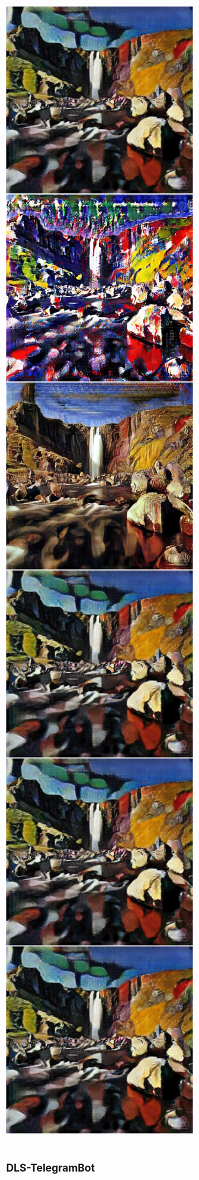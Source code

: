 
![](imgs/cubism.jpeg) ![](imgs/expressionism.jpeg) ![](imgs/renaissance.jpeg)
<img src="imgs/cubism.jpeg" title="InputA"/><img src="imgs/cubism.jpeg" title="StyleB"><img src="imgs/cubism.jpeg" title="RecoveryA">
<br><br><br>
# DLS-TelegramBot
